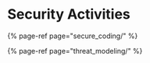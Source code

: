 # Security Activities

{% page-ref page="secure\_coding/" %}

{% page-ref page="threat\_modeling/" %}





